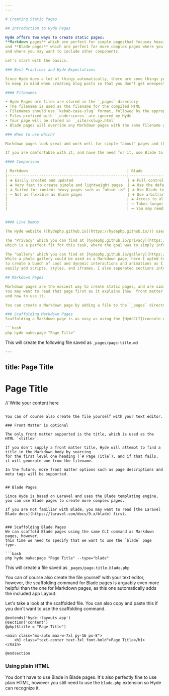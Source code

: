 ```yaml
---
---

# Creating Static Pages

## Introduction to Hyde Pages

Hyde offers two ways to create static pages:
**Markdown pages** which are perfect for simple pagesthat focuses heavily on the content,
and **Blade pages** which are perfect for more complex pages where you want full control over the HMTL,
and where you may want to include other components.

Let's start with the basics.

### Best Practices and Hyde Expectations

Since Hyde does a lot of things automatically, there are some things you may need
to keep in mind when creating blog posts so that you don't get unexpected results.

#### Filenames

- Hyde Pages are files are stored in the `_pages` directory
- The filename is used as the filename for the compiled HTML
- Filenames should use `kebab-case-slug` format, followed by the appropriate extension
- Files prefixed with `_underscores` are ignored by Hyde
- Your page will be stored in `_site/<slug>.html`
- Blade pages will override any Markdown pages with the same filename when compiled

### When to use which?

Markdown pages look great and work well for simple "about" pages and the like, but with Markdown we are still pretty limited. 

If you are comfortable with it, and have the need for it, use Blade to create more complex pages! And mix and match between them! Some page types are better suited for Markdown, and others for Blade.

#### Comparison

| Markdown                                            | Blade                                                                                    |
|-----------------------------------------------------|------------------------------------------------------------------------------------------|
| ➕ Easily created and updated                        | ➕ Full control over the HTML                                                             |
| ➕ Very fast to create simple and lightweight pages  | ➕ Use the default app layout or create your own                                          |
| ➕ Suited for content heavy pages such as "about us" | ➕ Use Blade templates and components to keep code DRY                                    |
| ➖ Not as flexible as Blade pages                    | ➕ Use arbitrary PHP right in the page to create dynamic content                          |
|                                                     | ➕ Access to all Blade helper directives like @foreach, @if, etc.                         |
|                                                     | ➖ Takes longer to create as as you need to write the markup                              |
|                                                     | ➖ You may need to [recompile your CSS](managing-assets.html) if you add Tailwind classes |


#### Live Demos

The Hyde website ([hydephp.github.io](https://hydephp.github.io/)) uses both Markdown and Blade pages.

The "Privacy" which you can find at [hydephp.github.io/privacy](https://hydephp.github.io/privacy) is a Markdown page,
which is a perfect fit for this task, where the goal was to simply inform about the privacy policy.

The "Gallery" which you can find at [hydephp.github.io/gallery](https://hydephp.github.io/gallery) is a Blade page.
While a photo gallery could be used in a Markdown page, here I opted to use a Blade page instead. This allowed me
to create a bunch of cool and dynamic interactions and animations as I had full control over the HTML and could
easily add scripts, styles, and iframes. I also seperated sections into components to make them easier to manage.

## Markdown Pages

Markdown pages are the easiest way to create static pages, and are similar to [blog posts](creating-blog-posts.html).
You may want to read that page first as it explains [how  front matter works](creating-blog-posts.html#supported-front-matter-properties)
and how to use it.

You can create a Markdown page by adding a file to the `_pages` directory where the filename ends in `.md`.

### Scaffolding Markdown Pages
Scaffolding a Markdown page is as easy as using the [HydeCLI](console-commands.html).

```bash
php hyde make:page "Page Title"
```

This will create the following file saved as `_pages/page-title.md`

```
---
```

title: Page Title
---

# Page Title

// Write your content here
```

You can of course also create the file yourself with your text editor.

### Front Matter is optional

The only front matter supported is the title, which is used as the HTML `<title>`.

If you don't supply a front matter title, Hyde will attempt to find a title in the Markdown body by searcing
for the first level one heading (`# Page Title`), and if that fails, it will generate one from the filename.

In the future, more front matter options such as page descriptions and meta tags will be supported.


## Blade Pages

Since Hyde is based on Laravel and uses the Blade templating engine,
you can use Blade pages to create more complex pages.

If you are not familiar with Blade, you may want to read [the Laravel Blade docs](https://laravel.com/docs/9.x/blade) first.


### Scaffolding Blade Pages
We can scaffold Blade pages using the same CLI command as Markdown pages, however,
this time we need to specify that we want to use the `blade` page type.

```bash
php hyde make:page "Page Title" --type="blade"
```

This will create a file saved as `_pages/page-title.blade.php`

You can of course also create the file yourself with your text editor, however,
the scaffolding command for Blade pages is arguably even more helpful than the
one for Markdown pages, as this one automatically adds the included app Layout.

Let's take a look at the scaffolded file. You can also copy and paste this
if you don't want to use the scaffolding command.

```
@extends('hyde::layouts.app')
@section('content')
@php($title = "Page Title")

<main class="mx-auto max-w-7xl py-16 px-8">
	<h1 class="text-center text-3xl font-bold">Page Title</h1>
</main>

@endsection
```

### Using plain HTML

You don't have to use Blade in Blade pages. It's also perfectly fine to use plain HTML,
however you still need to use the `blade.php` extension so Hyde can recognize it.